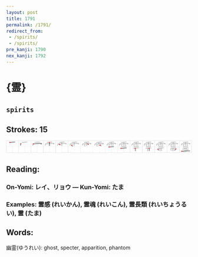 ```yaml
---
layout: post
title: 1791
permalink: /1791/
redirect_from:
 - /spirits/
 - /spirits/
pre_kanji: 1790
nex_kanji: 1792
---
```


# {霊}

## `spirits`

## Strokes: 15

<div class="stroke"><img src="../images/E99C8A.png" /></div>

## Reading:

### On-Yomi: レイ、リョウ &mdash; Kun-Yomi: たま

### Examples: 霊感 (れいかん), 霊魂 (れいこん), 霊長類 (れいちょうるい), 霊 (たま)

## Words:

幽霊(ゆうれい): ghost, specter, apparition, phantom

